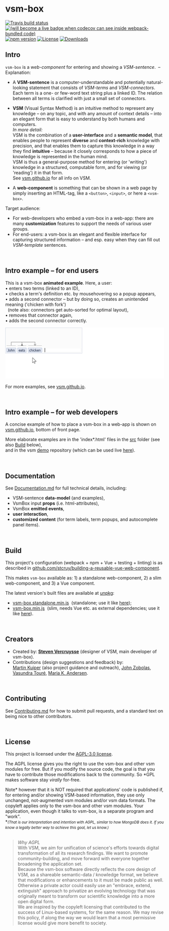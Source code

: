 # vsm-box

<!-- badges: start -->
[![Travis build status](https://travis-ci.org/vsm/vsm-box.svg?branch=master)](https://travis-ci.com/vsm/vsm-box)
[![(will become a live badge when codecov can see inside webpack-bundled code)](https://img.shields.io/badge/coverage-high-brightgreen.svg)](https://travis-ci.com/vsm/vsm-box)
[![npm version](https://img.shields.io/npm/v/vsm-box)](https://www.npmjs.com/package/vsm-box)
[![License](https://img.shields.io/npm/l/vsm-box?color=blue)](#license)
[![Downloads](https://img.shields.io/npm/dm/vsm-box)](https://www.npmjs.com/package/vsm-box)
<!-- badges: end -->

## Intro

`vsm-box` is a _web-component_ for entering and showing a _VSM-sentence_.
&nbsp;–&nbsp; Explanation:

- A **VSM-sentence** is a computer-understandable and potentially
  natural-looking statement that consists of _VSM-terms_ and _VSM-connectors_.
  Each term is a one- or few-word text string plus a linked ID.
  The relation between all terms is clarified with just a small set
  of connectors.

- **VSM** (Visual Syntax Method) is an intuitive method to represent any knowledge
  – on any topic, and with any amount of context details – into an elegant form
  that is easy to understand by both humans and computers.  
  _In more detail:_  
  VSM is the combination of a **user-interface** and a **semantic model**,
  that enables people to represent **diverse** and **context-rich**
  knowledge with precision, and that enables them
  to capture this knowledge in a way they find **intuitive** –
  because it closely corresponds to how a piece of knowledge is represented
  in the human mind.  
  VSM is thus a general-purpose method for entering (or 'writing') knowledge in
  a structured, computable form, and for viewing (or 'reading') it in that form.  
  See [vsm.github.io](http://vsm.github.io) for all info on VSM.

- A **web-component** is something that can be shown in a web page by simply
  inserting an HTML-tag, like a `<button>`, `<input>`, or here a `<vsm-box>`.

Target audience:
- For web-developers who embed a vsm-box in a web-app: there are many
  **customization** features to support the needs of various user groups.
- For end-users: a vsm-box is an elegant and flexible interface
  for capturing structured information –
  and esp. easy when they can fill out _VSM-template_ sentences.


<br>

## Intro example – for end users

This is a vsm-box **animated example**. Here, a user:  
• enters two terms (linked to an ID),  
• checks a term's definition etc. by mousehovering so a popup appears,  
• adds a second connector – but by doing so, creates an unintended meaning
  ('chicken with fork')  
  &nbsp; (note also: connectors get auto-sorted for optimal layout),  
• removes that connector again,  
• adds the second connector correctly.

<img src="imgs/vsm-box-example.gif" width="600" alt="vsm-box example animation">

For more examples, see [vsm.github.io](http://vsm.github.io).


<br>

## Intro example – for web developers

A concise example of how to place a vsm-box in a web-app is shown on
[vsm.github.io](http://vsm.github.io), bottom of front page.

More elaborate examples are in the 'index*.html' files in the
[src](https://github.com/vsm/vsm-box/tree/master/src) folder
(see also [Build](#build) below),  
and in the vsm [demo](https://github.com/vsm/demo) repository
(which can be used live [here](https://vsm.github.io/demo)).


<br>

## Documentation

See [Documentation.md](Documentation.md) for full technical details, including:

- VSM-sentence **data-model** (and examples),
- VsmBox input **props** (i.e. html-attributes),
- VsmBox **emitted events**,
- **user interaction**,
- **customized content** (for term labels, term popups, and autocomplete panel
  items).

<br>

## Build

This project's configuration (webpack + npm + Vue + testing + linting) is as
described in
[github.com/stcruy/building-a-reusable-vue-web-component](https://github.com/stcruy/building-a-reusable-vue-web-component).  

This makes `vsm-box` available as:
1)&nbsp;a standalone web-component, 2)&nbsp;a slim web-component,
and 3)&nbsp;a Vue component.

The latest version's built files are available at [unpkg](https://unpkg.com/browse/vsm-box/dist/):
- [vsm-box.standalone.min.js](https://unpkg.com/vsm-box/dist/vsm-box.standalone.min.js)
  &nbsp;(standalone;
  use it like [here](src/index-prod-standalone.html));
- [vsm-box.min.js](https://unpkg.com/vsm-box/dist/vsm-box.min.js)
  &nbsp;(slim, needs Vue etc. as external dependencies;
  use it like [here](src/index-prod-slim.html)).


<br>

## Creators

- Created by:
  **[Steven Vercruysse](https://github.com/stcruy)**
  (designer of VSM, main developer of vsm-box).  
- Contributions (design suggestions and feedback) by:  
  [Martin Kuiper](https://github.com/makuintnu) (also project guidance and 
  outreach),
  [John Zobolas](https://github.com/bblodfon),
  [Vasundra Touré](https://github.com/vtoure),
  [Maria K. Andersen](https://github.com/mariakarand).


<br>

## Contributing

See [Contributing.md](CONTRIBUTING.md) for how to submit pull requests,
and a standard text on being nice to other contributors.


<br>

## License

This project is licensed under the [AGPL-3.0 license](LICENSE.md).

The AGPL license gives you the right to use the vsm-box
and other vsm modules for free.
But if you modify the source code, the goal is that you
have to contribute those modifications back to the community.
So *GPL makes software stay _virally_ for-free.

Note* however that it is NOT required that applications' code is
published if, for entering and/or showing VSM-based information,
they use only unchanged, not-augmented vsm modules and/or vsm
data formats.
The copyleft applies only to the vsm-box and other vsm modules.
Your application, even though it talks to vsm-box, is a
separate program and "work".  
*<span style="font-size:smaller;">_(That
is our interpretation and intention with AGPL, similar to how MongoDB does it.
If you know a legally better way to achieve this goal,
let us know.)_</span><br><br>

> _Why AGPL_  
> With VSM, we aim for unification of science's efforts towards digital
> transformation of all its research findings. We want to promote
> community-building, and move forward with everyone together broadening the
> application set.  
> Because the vsm-box software directly reflects the core design of VSM, as a
> shareable semantic-data / knowledge format, we believe that modifications or
> enhancements to it must be made public as well. Otherwise a private actor could
> easily use an "embrace, extend, extinguish" approach to privatize an evolving
> technology that was originally meant to transform our scientific knowledge into
> a more open digital form.  
> We are inspired by the copyleft licensing that contributed to the success of
> Linux-based systems, for the same reason.
> We may revise this policy, if along the way we would learn that a most
> permissive license would give more benefit to society.
